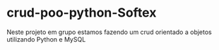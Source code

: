 # crud-poo-python-Softex
Neste projeto em grupo estamos fazendo um crud orientado a objetos utilizando Python e MySQL
